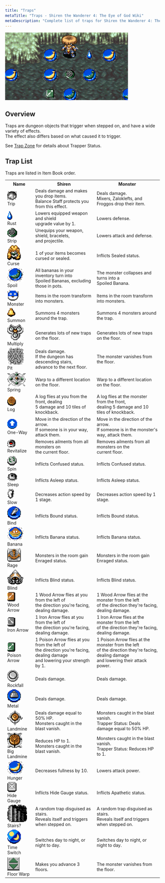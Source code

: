 ```yaml
---
title: "Traps"
metaTitle: "Traps - Shiren the Wanderer 4: The Eye of God Wiki"
metaDescription: "Complete list of traps for Shiren the Wanderer 4: The Eye of God and the Devil's Navel."
---
```

<div class="pageTopImage smallScreenshot">
  <img src="../images/other/traps.png"/>
</div>

## Overview

Traps are dungeon objects that trigger when stepped on, and have a wide variety of effects.<br/>
The effect also differs based on what caused it to trigger.

See <a href="/shiren-4/dungeons/trap-zone">Trap Zone</a> for details about Trapper Status.

## Trap List

Traps are listed in Item Book order.

<table class="trapTable">
  <tr>
    <th>Name</th>
    <th>Shiren</th>
    <th>Monster</th>
  </tr>
  <tr>
    <td id="trip-stone"><img src="../images/traps/trip_stone.png"/><br/>Trip</td>
    <td>Deals damage and makes you drop items.<br/>Balance Staff protects you from this effect.</td>
    <td>Deals damage.<br/>Mixers, Zaloklefts, and Froggos drop their item.</td>
  </tr>
  <tr>
    <td id="rust-trap"><img src="../images/traps/rust.png"/><br/>Rust</td>
    <td>Lowers equipped weapon and shield<br/>upgrade value by 1.</td>
    <td>Lowers defense.</td>
  </tr>
  <tr>
    <td id="strip-trap"><img src="../images/traps/strip.png"/><br/>Strip</td>
    <td>Unequips your weapon, shield, bracelets,<br/>and projectile.</td>
    <td>Lowers attack and defense.</td>
  </tr>
  <tr>
    <td id="curse-trap"><img src="../images/traps/curse.png"/><br/>Curse</td>
    <td>1 of your items becomes cursed or sealed.</td>
    <td>Inflicts Sealed status.</td>
  </tr>
  <tr>
    <td id="spoil-trap"><img src="../images/traps/spoil.png"/><br/>Spoil</td>
    <td>All bananas in your inventory turn into<br/>Spoiled Bananas, excluding those in pots.</td>
    <td>The monster collapses and turns into a<br/>Spoiled Banana.</td>
  </tr>
  <tr>
    <td id="monster-trap"><img src="../images/traps/monster.png"/><br/>Monster</td>
    <td>Items in the room transform into monsters.</td>
    <td>Items in the room transform into monsters.</td>
  </tr>
  <tr>
    <td id="summon-trap"><img src="../images/traps/summon.png"/><br/>Summon</td>
    <td>Summons 4 monsters around the trap.</td>
    <td>Summons 4 monsters around the trap.</td>
  </tr>
  <tr>
    <td id="multiply-trap"><img src="../images/traps/multiply.png"/><br/>Multiply</td>
    <td>Generates lots of new traps on the floor.</td>
    <td>Generates lots of new traps on the floor.</td>
  </tr>
  <tr>
    <td id="pit-trap"><img src="../images/traps/pit.png"/><br/>Pit</td>
    <td>Deals damage.<br/>If the dungeon has descending stairs,<br/>advance to the next floor.</td>
    <td>The monster vanishes from the floor.</td>
  </tr>
  <tr>
    <td id="spring"><img src="../images/traps/spring.png"/><br/>Spring</td>
    <td>Warp to a different location on the floor.</td>
    <td>Warp to a different location on the floor.</td>
  </tr>
  <tr>
    <td id="log-trap"><img src="../images/traps/log.png"/><br/>Log</td>
    <td>A log flies at you from the front, dealing<br/>5 damage and 10 tiles of knockback.</td>
    <td>A log flies at the monster from the front,<br/>dealing 5 damage and 10 tiles of knockback.</td>
  </tr>
  <tr>
    <td id="one-way-trap"><img src="../images/traps/one_way.png"/><br/>One-Way</td>
    <td>Move in the direction of the arrow.<br/>If someone is in your way, attack them.</td>
    <td>Move in the direction of the arrow.<br/>If someone is in the monster's way, attack them.</td>
  </tr>
  <tr>
    <td id="revitalize-trap"><img src="../images/traps/revitalize.png"/><br/>Revitalize</td>
    <td>Removes ailments from all monsters on<br/>the current floor.</td>
    <td>Removes ailments from all monsters on the<br/>current floor.</td>
  </tr>
  <tr>
    <td id="spin-trap"><img src="../images/traps/spin.png"/><br/>Spin</td>
    <td>Inflicts Confused status.</td>
    <td>Inflicts Confused status.</td>
  </tr>
  <tr>
    <td id="sleep-trap"><img src="../images/traps/sleep.png"/><br/>Sleep</td>
    <td>Inflicts Asleep status.</td>
    <td>Inflicts Asleep status.</td>
  </tr>
  <tr>
    <td id="slow-trap"><img src="../images/traps/slow.png"/><br/>Slow</td>
    <td>Decreases action speed by 1 stage.</td>
    <td>Decreases action speed by 1 stage.</td>
  </tr>
  <tr>
    <td id="bind-trap"><img src="../images/traps/bind.png"/><br/>Bind</td>
    <td>Inflicts Bound status.</td>
    <td>Inflicts Bound status.</td>
  </tr>
  <tr>
    <td id="banana-trap"><img src="../images/traps/banana.png"/><br/>Banana</td>
    <td>Inflicts Banana status.</td>
    <td>Inflicts Banana status.</td>
  </tr>
  <tr>
    <td id="rage-trap"><img src="../images/traps/rage.png"/><br/>Rage</td>
    <td>Monsters in the room gain Enraged status.</td>
    <td>Monsters in the room gain Enraged status.</td>
  </tr>
  <tr>
    <td id="blind-trap"><img src="../images/traps/blind.png"/><br/>Blind</td>
    <td>Inflicts Blind status.</td>
    <td>Inflicts Blind status.</td>
  </tr>
  <tr>
    <td id="wood-arrow-trap"><img src="../images/traps/wood_arrow.png"/><br/>Wood Arrow</td>
    <td>1 Wood Arrow flies at you from the left of<br/>the direction you're facing, dealing damage.</td>
    <td>1 Wood Arrow flies at the monster from the left<br/>of the direction they're facing, dealing damage.</td>
  </tr>
  <tr>
    <td id="iron-arrow-trap"><img src="../images/traps/iron_arrow.png"/><br/>Iron Arrow</td>
    <td>1 Iron Arrow flies at you from the left of<br/>the direction you're facing, dealing damage.</td>
    <td>1 Iron Arrow flies at the monster from the left<br/>of the direction they're facing, dealing damage.</td>
  </tr>
  <tr>
    <td id="poison-arrow-trap"><img src="../images/traps/poison_arrow.png"/><br/>Poison Arrow</td>
    <td>1 Poison Arrow flies at you from the left of<br/>the direction you're facing, dealing damage<br/>and lowering your strength by 1.</td>
    <td>1 Poison Arrow flies at the monster from the left<br/>of the direction they're facing, dealing damage<br/>and lowering their attack power.</td>
  </tr>
  <tr>
    <td id="rockfall-trap"><img src="../images/traps/rockfall.png"/><br/>Rockfall</td>
    <td>Deals damage.</td>
    <td>Deals damage.</td>
  </tr>
  <tr>
    <td id="metal-trap"><img src="../images/traps/metal.png"/><br/>Metal</td>
    <td>Deals damage.</td>
    <td>Deals damage.</td>
  </tr>
  <tr>
    <td id="landmine"><img src="../images/traps/landmine.png"/><br/>Landmine</td>
    <td>Deals damage equal to 50% HP.<br/>Monsters caught in the blast vanish.</td>
    <td>Monsters caught in the blast vanish.<br/>Trapper Status: Deals damage equal to 50% HP.</td>
  </tr>
  <tr>
    <td id="big-landmine"><img src="../images/traps/big_landmine.png"/><br/>Big Landmine</td>
    <td>Reduces HP to 1.<br/>Monsters caught in the blast vanish.</td>
    <td>Monsters caught in the blast vanish.<br/>Trapper Status: Reduces HP to 1.</td>
  </tr>
  <tr>
    <td id="hunger-trap"><img src="../images/traps/hunger.png"/><br/>Hunger</td>
    <td>Decreases fullness by 10.</td>
    <td>Lowers attack power.</td>
  </tr>
  <tr>
    <td id="hide-gauge-trap"><img src="../images/traps/hide_gauge.png"/><br/>Hide Gauge</td>
    <td>Inflicts Hide Gauge status.</td>
    <td>Inflicts Apathetic status.</td>
  </tr>
  <tr>
    <td id="stairs-trap"><img src="../images/traps/stairs.png"/><br/>Stairs?</td>
    <td>A random trap disguised as stairs.<br/>Reveals itself and triggers when stepped on.</td>
    <td>A random trap disguised as stairs.<br/>Reveals itself and triggers when stepped on.</td>
  </tr>
  <tr>
    <td id="time-switch-trap"><img src="../images/traps/time_switch.png"/><br/>Time Switch</td>
    <td>Switches day to night, or night to day.</td>
    <td>Switches day to night, or night to day.</td>
  </tr>
  <tr>
    <td id="floor-warp-trap"><img src="../images/traps/floor_warp.png"/><br/>Floor Warp</td>
    <td>Makes you advance 3 floors.</td>
    <td>The monster vanishes from the floor.</td>
  </tr>
</table>
